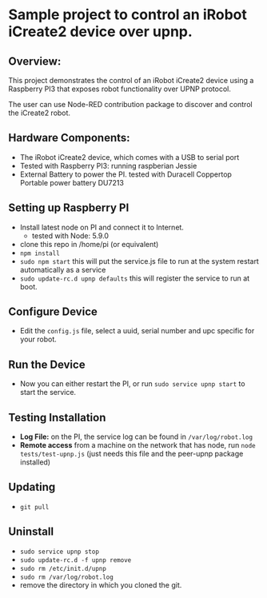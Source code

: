 # Sample project to control an iRobot iCreate2 device over upnp.


## Overview:
This project demonstrates the control of an iRobot iCreate2 device using a
Raspberry PI3 that exposes robot functionality over UPNP protocol.

The user can use Node-RED contribution package to discover and control the 
iCreate2 robot.

## Hardware Components:
- The iRobot iCreate2 device, which comes with a USB to serial port
- Tested with Raspberry PI3: running raspberian Jessie
- External Battery to power the PI. tested with Duracell Coppertop Portable power battery DU7213

## Setting up Raspberry PI
- Install latest node on PI and connect it to Internet. 
    - tested with Node: 5.9.0
- clone this repo in /home/pi (or equivalent)
- `npm install`
- `sudo npm start` this will put the service.js file to run at the system restart automatically as a service
- `sudo update-rc.d upnp defaults` this will register the service to run at boot.

## Configure Device
- Edit the `config.js` file, select a uuid, serial number and upc specific for your robot.

## Run the Device
- Now you can either restart the PI, or run `sudo service upnp start` to start the service.

## Testing Installation
- **Log File:** on the PI, the service log can be found in `/var/log/robot.log`
- **Remote access** from a machine on the network that has node, run `node tests/test-upnp.js` (just needs this file and the peer-upnp package installed)

## Updating
- `git pull`

## Uninstall
- `sudo service upnp stop`
- `sudo update-rc.d -f upnp remove`
- `sudo rm /etc/init.d/upnp`
- `sudo rm /var/log/robot.log`
- remove the directory in which you cloned the git.

 
